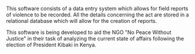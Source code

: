 This software consists of a data entry system which allows for field reports of violence to be recorded. All the details concerning the act are stored in a relational database which will allow for the creation of reports.

This software is being developed to aid the NGO "No Peace Without Justice" in their task of analyzing the current state of affairs following the election of President Kibaki in Kenya.